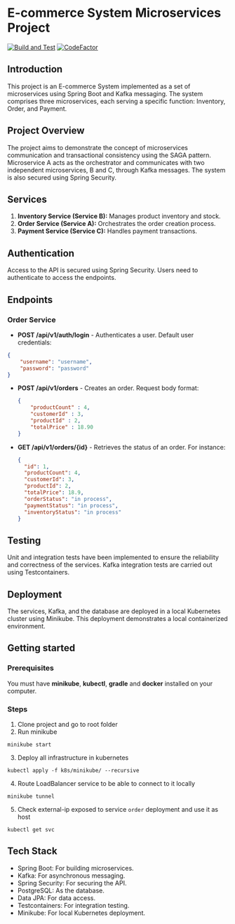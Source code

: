 # E-commerce System Microservices Project

[![Build and Test](https://github.com/KiryaHandsome/e-commerce-system/actions/workflows/ci.yaml/badge.svg)](https://github.com/KiryaHandsome/e-commerce-system/actions/workflows/ci.yaml)
[![CodeFactor](https://www.codefactor.io/repository/github/kiryahandsome/e-commerce-system/badge)](https://www.codefactor.io/repository/github/kiryahandsome/e-commerce-system)

## Introduction

This project is an E-commerce System implemented as a set of microservices using Spring Boot and Kafka messaging. The system comprises three microservices, each serving a specific function: Inventory, Order, and Payment.

## Project Overview

The project aims to demonstrate the concept of microservices communication and transactional consistency using the SAGA pattern. Microservice A acts as the orchestrator and communicates with two independent microservices, B and C, through Kafka messages. The system is also secured using Spring Security.

## Services

1. **Inventory Service (Service B):** Manages product inventory and stock.
2. **Order Service (Service A):** Orchestrates the order creation process.
3. **Payment Service (Service C):** Handles payment transactions.

## Authentication

Access to the API is secured using Spring Security. Users need to authenticate to access the endpoints.

## Endpoints

### Order Service

- **POST /api/v1/auth/login** - Authenticates a user. Default user credentials:
```json
{
    "username": "username",
    "password": "password"
}
```

- **POST /api/v1/orders** - Creates an order. Request body format:
  ```json
  {
      "productCount" : 4,
      "customerId" : 3,
      "productId" : 2,
      "totalPrice" : 18.90
  }
  ```

- **GET /api/v1/orders/{id}** - Retrieves the status of an order. For instance:
    ```json
  {
      "id": 1,
      "productCount": 4,
      "customerId": 3,
      "productId": 2,
      "totalPrice": 18.9,
      "orderStatus": "in process",
      "paymentStatus": "in process",
      "inventoryStatus": "in process"
    }
  ```

## Testing

Unit and integration tests have been implemented to ensure the reliability and correctness of the services. Kafka integration tests are carried out using Testcontainers.

## Deployment

The services, Kafka, and the database are deployed in a local Kubernetes cluster using Minikube. This deployment demonstrates a local containerized environment.

## Getting started

### Prerequisites
You must have **minikube**, **kubectl**, **gradle** and **docker** installed on your computer.

### Steps
1. Clone project and go to root folder 
2. Run minikube 
```
minikube start
```
3. Deploy all infrastructure in kubernetes
```
kubectl apply -f k8s/minikube/ --recursive
```
4. Route LoadBalancer service to be able to connect to it locally
```
minikube tunnel
```
5. Check external-ip exposed to service `order` deployment and use it as host
```
kubectl get svc
```

## Tech Stack

- Spring Boot: For building microservices.
- Kafka: For asynchronous messaging.
- Spring Security: For securing the API.
- PostgreSQL: As the database.
- Data JPA: For data access.
- Testcontainers: For integration testing.
- Minikube: For local Kubernetes deployment.

